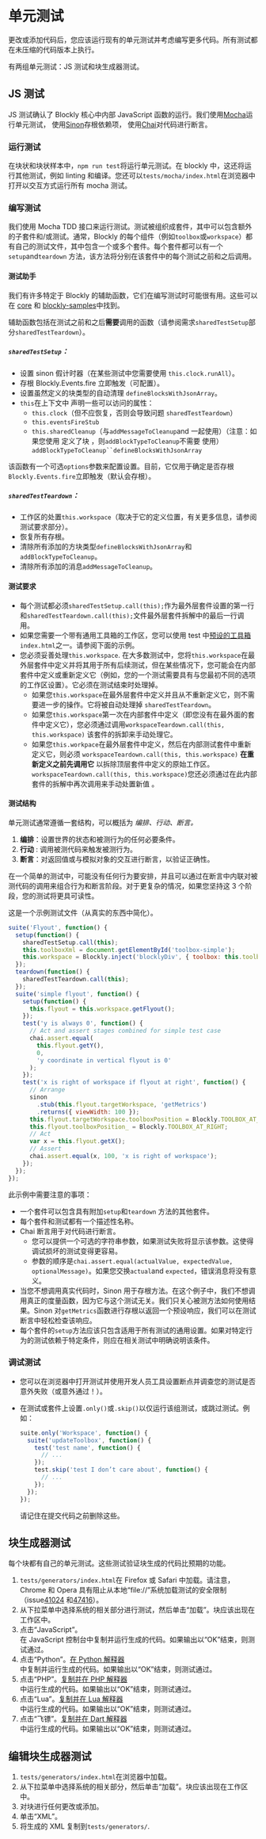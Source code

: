 # 单元测试

更改或添加代码后，您应该运行现有的单元测试并考虑编写更多代码。所有测试都在未压缩的代码版本上执行。

有两组单元测试：JS 测试和块生成器测试。

## JS 测试

JS 测试确认了 Blockly 核心中内部 JavaScript 函数的运行。我们使用[Mocha](https://mochajs.org/)运行单元测试， 使用[Sinon](https://sinonjs.org/)存根依赖项， 使用[Chai](https://www.chaijs.com/)对代码进行断言。

### 运行测试

在块状和块状样本中，`npm run test`将运行单元测试。在 blockly 中，这还将运行其他测试，例如 linting 和编译。您还可以`tests/mocha/index.html`在浏览器中打开以交互方式运行所有 mocha 测试。

### 编写测试

我们使用 Mocha TDD 接口来运行测试。测试被组织成套件，其中可以包含额外的子套件和/或测试。通常，Blockly 的每个组件（例如`toolbox`或`workspace`）都有自己的测试文件，其中包含一个或多个套件。每个套件都可以有一个`setup`and`teardown` 方法，该方法将分别在该套件中的每个测试之前和之后调用。

#### 测试助手

我们有许多特定于 Blockly 的辅助函数，它们在编写测试时可能很有用。这些可以在 [core](https://github.com/google/blockly/blob/master/tests/mocha/test_helpers.js) 和 [blockly-samples](https://github.com/google/blockly-samples/blob/master/plugins/dev-tools/src/test_helpers.mocha.js)中找到。

辅助函数包括在测试之前和之后**需要**调用的函数（请参阅需求`sharedTestSetup`部分`sharedTestTeardown`）。

##### `sharedTestSetup`：

- 设置 sinon 假计时器（在某些测试中您需要使用 `this.clock.runAll`）。
- 存根 Blockly.Events.fire 立即触发（可配置）。
- 设置虽然定义的块类型的自动清理 `defineBlocksWithJsonArray`。
- `this`在上下文中 声明一些可以访问的属性：
  - `this.clock`（但不应恢复，否则会导致问题 `sharedTestTeardown`）
  - `this.eventsFireStub`
  - `this.sharedCleanup`（与`addMessageToCleanup`and 一起使用）（注意：如果您使用 定义了块 ，则`addBlockTypeToCleanup`不需要 使用）` addBlockTypeToCleanup``defineBlocksWithJsonArray `

该函数有一个可选`options`参数来配置设置。目前，它仅用于确定是否存根`Blockly.Events.fire`立即触发（默认会存根）。

##### `sharedTestTeardown`：

- 工作区的处置`this.workspace`（取决于它的定义位置，有关更多信息，请参阅测试要求部分）。
- 恢复所有存根。
- 清除所有添加的方块类型`defineBlocksWithJsonArray`和 `addBlockTypeToCleanup`。
- 清除所有添加的消息`addMessageToCleanup`。

#### 测试要求

- 每个测试都必须`sharedTestSetup.call(this);`作为最外层套件设置的第一行和`sharedTestTeardown.call(this);`文件最外层套件拆解中的最后一行调用。
- 如果您需要一个带有通用工具箱的工作区，您可以使用 test 中[预设的工具箱](https://github.com/google/blockly/blob/c12be77701cf34434274351f40356f5ad8e7b469/tests/mocha/index.html#L117)`index.html`之一。请参阅下面的示例。
- 您必须妥善处理`this.workspace`. 在大多数测试中，您将`this.workspace`在最外层套件中定义并将其用于所有后续测试，但在某些情况下，您可能会在内部套件中定义或重新定义它（例如，您的一个测试需要具有与您最初不同的选项的工作区设置）。它必须在测试结束时处理掉。
  - 如果您`this.workspace`在最外层套件中定义并且从不重新定义它，则不需要进一步的操作。它将被自动处理掉 `sharedTestTeardown`。
  - 如果您`this.workspace`第一次在内部套件中定义（即您没有在最外面的套件中定义它），您必须通过调用`workspaceTeardown.call(this, this.workspace)` 该套件的拆卸来手动处理它。
  - 如果您`this.workpace`在最外层套件中定义，然后在内部测试套件中重新定义它，则必须 `workspaceTeardown.call(this, this.workspace)` **在重新定义之前先调用它** 以拆除顶层套件中定义的原始工作区。`workspaceTeardown.call(this, this.workspace)`您还必须通过在此内部套件的拆解中再次调用来手动处置新值 。

#### 测试结构

单元测试通常遵循一套结构，可以概括为 _编排、行动、断言。_

1.  **编排**：设置世界的状态和被测行为的任何必要条件。
2.  **行动** : 调用被测代码来触发被测行为。
3.  **断言**：对返回值或与模拟对象的交互进行断言，以验证正确性。

在一个简单的测试中，可能没有任何行为要安排，并且可以通过在断言中内联对被测代码的调用来组合行为和断言阶段。对于更复杂的情况，如果您坚持这 3 个阶段，您的测试将更具可读性。

这是一个示例测试文件（从真实的东西中简化）。

```javascript
suite('Flyout', function() {
  setup(function() {
    sharedTestSetup.call(this);
    this.toolboxXml = document.getElementById('toolbox-simple');
    this.workspace = Blockly.inject('blocklyDiv', { toolbox: this.toolboxXml });
  });
  teardown(function() {
    sharedTestTeardown.call(this);
  });
  suite('simple flyout', function() {
    setup(function() {
      this.flyout = this.workspace.getFlyout();
    });
    test('y is always 0', function() {
      // Act and assert stages combined for simple test case
      chai.assert.equal(
        this.flyout.getY(),
        0,
        'y coordinate in vertical flyout is 0'
      );
    });
    test('x is right of workspace if flyout at right', function() {
      // Arrange
      sinon
        .stub(this.flyout.targetWorkspace, 'getMetrics')
        .returns({ viewWidth: 100 });
      this.flyout.targetWorkspace.toolboxPosition = Blockly.TOOLBOX_AT_RIGHT;
      this.flyout.toolboxPosition_ = Blockly.TOOLBOX_AT_RIGHT;
      // Act
      var x = this.flyout.getX();
      // Assert
      chai.assert.equal(x, 100, 'x is right of workspace');
    });
  });
});
```

此示例中需要注意的事项：

- 一个套件可以包含具有附加`setup`和`teardown` 方法的其他套件。
- 每个套件和测试都有一个描述性名称。
- Chai 断言用于对代码进行断言。
  - 您可以提供一个可选的字符串参数，如果测试失败将显示该参数。这使得调试损坏的测试变得更容易。
  - 参数的顺序是`chai.assert.equal(actualValue, expectedValue, optionalMessage)`。如果您交换`actual`and `expected`，错误消息将没有意义。
- 当您不想调用真实代码时，Sinon 用于存根方法。在这个例子中，我们不想调用真正的度量函数，因为它与这个测试无关。我们只关心被测方法如何使用结果。Sinon 对`getMetrics`函数进行存根以返回一个预设响应，我们可以在测试断言中轻松检查该响应。
- 每个套件的`setup`方法应该只包含适用于所有测试的通用设置。如果对特定行为的测试依赖于特定条件，则应在相关测试中明确说明该条件。

### 调试测试

- 您可以在浏览器中打开测试并使用开发人员工具设置断点并调查您的测试是否意外失败（或意外通过！）。
- 在测试或套件上设置`.only()`或`.skip()`以仅运行该组测试，或跳过测试。例如：

  ```javascript
  suite.only('Workspace', function() {
    suite('updateToolbox', function() {
      test('test name', function() {
        // ...
      });
      test.skip('test I don’t care about', function() {
        // ...
      });
    });
  });
  ```

  请记住在提交代码之前删除这些。

## 块生成器测试

每个块都有自己的单元测试。这些测试验证块生成的代码比预期的功能。

1.  `tests/generators/index.html`在 Firefox 或 Safari 中加载。请注意，Chrome 和 Opera 具有阻止从本地“file://”系统加载测试的安全限制（issue[41024](https://code.google.com/p/chromium/issues/detail?id=41024) 和[47416](https://code.google.com/p/chromium/issues/detail?id=47416)）。
2.  从下拉菜单中选择系统的相关部分进行测试，然后单击“加载”。块应该出现在工作区中。
3.  点击“JavaScript”。  
    在 JavaScript 控制台中复制并运行生成的代码。如果输出以“OK”结束，则测试通过。
4.  点击“Python”。[在 Python 解释器](https://repl.it/languages/python)  
    中复制并运行生成的代码。如果输出以“OK”结束，则测试通过。[](https://repl.it/languages/python)
5.  点击“PHP”。[复制并在 PHP 解释器](https://repl.it/languages/php)  
    中运行生成的代码。如果输出以“OK”结束，则测试通过。[](https://repl.it/languages/php)
6.  点击“Lua”。[复制并在 Lua 解释器](https://repl.it/languages/lua)  
    中运行生成的代码。如果输出以“OK”结束，则测试通过。[](https://repl.it/languages/lua)
7.  点击“飞镖”。[复制并在 Dart 解释器](https://dartpad.dartlang.org/)  
    中运行生成的代码。如果输出以“OK”结束，则测试通过。[](https://dartpad.dartlang.org/)

## 编辑块生成器测试

1.  `tests/generators/index.html`在浏览器中加载。
2.  从下拉菜单中选择系统的相关部分，然后单击“加载”。块应该出现在工作区中。
3.  对块进行任何更改或添加。
4.  单击“XML”。
5.  将生成的 XML 复制到`tests/generators/`.
